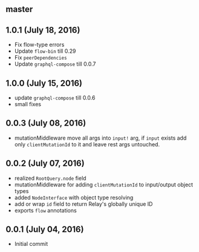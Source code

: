 ## master

## 1.0.1 (July 18, 2016)
* Fix flow-type errors
* Update `flow-bin` till 0.29
* Fix `peerDependencies`
* Update `graphql-compose` till 0.0.7

## 1.0.0 (July 15, 2016)
* update `graphql-compose` till 0.0.6
* small fixes

## 0.0.3 (July 08, 2016)
* mutationMiddleware move all args into `input!` arg, if `input` exists add only `clientMutationId` to it and leave rest args untouched.

## 0.0.2 (July 07, 2016)
* realized `RootQuery.node` field
* mutationMiddleware for adding `clientMutationId` to input/output object types
* added `NodeInterface` with object type resolving
* add or wrap `id` field to return Relay's globally unique ID  
* exports `flow` annotations

## 0.0.1 (July 04, 2016)
* Initial commit
